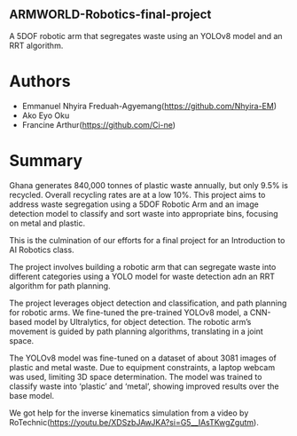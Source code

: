 ## ARMWORLD-Robotics-final-project
 A 5DOF robotic arm that segregates waste using an YOLOv8 model and an RRT algorithm.

 # Authors
 - Emmanuel Nhyira Freduah-Agyemang(https://github.com/Nhyira-EM)
 - Ako Eyo Oku
 - Francine Arthur(https://github.com/Ci-ne)

# Summary
Ghana generates 840,000 tonnes of plastic waste annually, but only 9.5% is recycled. Overall recycling rates are at a low 10%. This project aims to address waste segregation using a 5DOF Robotic Arm and an image detection model to classify and sort waste into appropriate bins, focusing on metal and plastic.

 This is the culmination of our efforts for a final project for an Introduction to AI Robotics class.
 
 The project involves building a robotic arm that can segregate waste into different categories using a YOLO model for waste detection adn an RRT algorithm for path planning.
 
 The project leverages object detection and classification, and path planning for robotic arms. We fine-tuned the pre-trained YOLOv8 model, a CNN-based model by Ultralytics, for object detection. The robotic arm’s movement is guided by path planning algorithms, translating in a joint space.

 The YOLOv8 model was fine-tuned on a dataset of about 3081 images of plastic and metal waste. Due to equipment constraints, a laptop webcam was used, limiting 3D space determination. The model was trained to classify waste into ‘plastic’ and ‘metal’, showing improved results over the base model.
 
 We got help for the inverse kinematics simulation from a video by RoTechnic(https://youtu.be/XDSzbJAwJKA?si=G5__IAsTKwgZgutm).

